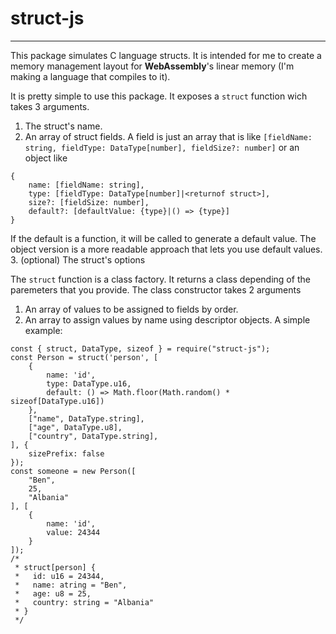 # struct-js
-----------
This package simulates C language structs. It is intended
for me to create a memory management layout for __WebAssembly__'s linear
memory (I'm making a language that compiles to it).


It is pretty simple to use this package. It exposes a `struct` function
wich takes 3 arguments.
1. The struct's name.
2. An array of struct fields. A field is just an array that
is like `[fieldName: string, fieldType: DataType[number], fieldSize?: number]` or
an object like
```
{
	name: [fieldName: string],
	type: [fieldType: DataType[number]|<returnof struct>],
	size?: [fieldSize: number],
	default?: [defaultValue: {type}|() => {type}]
}
```
If the default is a function, it will be called to generate a default value.
The object version is a more readable approach that lets you use default values.
3. (optional) The struct's options

The `struct` function is a class factory. It returns a class depending of the
paremeters that you provide. The class constructor takes 2 arguments
1. An array of values to be assigned to fields by order.
2. An array to assign values by name using descriptor objects.
A simple example:
```
const { struct, DataType, sizeof } = require("struct-js");
const Person = struct('person', [
	{
		name: 'id',
		type: DataType.u16,
		default: () => Math.floor(Math.random() * sizeof[DataType.u16])
	},
	["name", DataType.string],
	["age", DataType.u8],
	["country", DataType.string],
], {
	sizePrefix: false
});
const someone = new Person([
	"Ben",
	25,
	"Albania"
], [
	{
		name: 'id',
		value: 24344
	}
]);
/*
 * struct[person] {
 *   id: u16 = 24344,
 *   name: atring = "Ben",
 *   age: u8 = 25,
 *   country: string = "Albania"
 * }
 */
```
